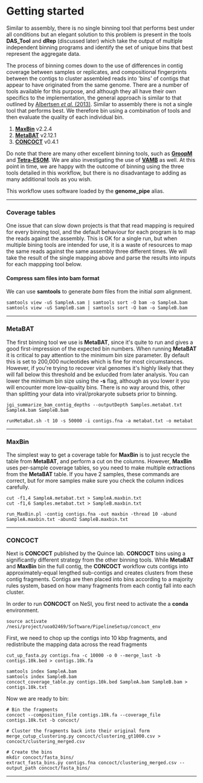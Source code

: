 # Getting started

Similar to assembly, there is no single binning tool that performs best under all conditions but an elegant solution to this problem is present in the tools **DAS_Tool** and **dRep** (discussed later) which take the output of multiple independent binning programs and identify the set of unique bins that best represent the aggregate data.

The process of binning comes down to the use of differences in contig coverage between samples or replicates, and compositional fingerprints between the contigs to cluster assembled reads into 'bins' of contigs that appear to have originated from the same genome. There are a number of tools available for this purpose, and although they all have their own specifics to the implementation, the general approach is similar to that outlined by [Albertsen *et al.* (2013)](https://www.ncbi.nlm.nih.gov/pubmed/23707974). Similar to assembly there is not a single tool that performs best. We therefore bin using a combination of tools and then evaluate the quality of each individual bin.

1. [**MaxBin**](https://sourceforge.net/projects/maxbin/) v2.2.4
1. [**MetaBAT**](https://bitbucket.org/berkeleylab/metabat/src/master/) v2.12.1
1. [**CONCOCT**](https://concoct.readthedocs.io/en/latest/) v0.4.1

Do note that there are many other excellent binning tools, such as [**GroopM**](http://ecogenomics.github.io/GroopM/) and [**Tetra-ESOM**](https://github.com/tetramerFreqs/Binning). We are also investigating the use of [**VAMB**](https://github.com/RasmussenLab/vamb) as well. At this point in time, we are happy with the outcome of binning using the three tools detailed in this workflow, but there is no disadvantage to adding as many additional tools as you wish.

This workflow uses software loaded by the **genome_pipe** alias.

----

### Coverage tables

One issue that can slow down projects is that that read mapping is required for every binning tool, and the default behaviour for each program is to map the reads against the assembly. This is OK for a single run, but when multiple bining tools are intended for use, it is a waste of resources to map the same reads against the same assembly three different times. We will take the result of the single mapping above and parse the results into inputs for each mappping tool below.

#### Compress sam files into bam format

We can use **samtools** to generate *bam* files from the initial *sam* alignment.

```
samtools view -uS SampleA.sam | samtools sort -O bam -o SampleA.bam
samtools view -uS SampleB.sam | samtools sort -O bam -o SampleB.bam
```

----

### MetaBAT

The first binning tool we use is **MetaBAT**, since it's quite to run and gives a good first-impression of the expected bin numbers. When running **MetaBAT** it is critical to pay attention to the minimum bin size parameter. By default this is set to 200,000 nucleotides which is fine for most circumstances. However, if you're trying to recover viral genomes it's highly likely that they will fall below this threshold and be exlucded from later analysis. You can lower the minimum bin size using the **-s** flag, although as you lower it you will encounter more low-quality bins. There is no way around this, other than splitting your data into viral/prokaryote subsets prior to binning.

```
jgi_summarize_bam_contig_depths --outputDepth Samples.metabat.txt SampleA.bam SampleB.bam

runMetaBat.sh -t 10 -s 50000 -i contigs.fna -a metabat.txt -o metabat
```

----

### MaxBin

The simplest way to get a coverage table for **MaxBin** is to just recycle the table from **MetaBAT**, and perform a cut on the columns. However, **MaxBin** uses per-sample coverage tables, so you need to make multiple extractions from the **MetaBAT** table. If you have 2 samples, these commands are correct, but for more samples make sure you check the column indices carefully.

```
cut -f1,4 SampleA.metabat.txt > SampleA.maxbin.txt
cut -f1,6 Samples.metabat.txt > SampleB.maxbin.txt

run_MaxBin.pl -contig contigs.fna -out maxbin -thread 10 -abund SampleA.maxbin.txt -abund2 SampleB.maxbin.txt
```

----

### CONCOCT

Next is **CONCOCT** published by the Quince lab. **CONCOCT** bins using a significantly different strategy from the other binning tools. While **MetaBAT** and **MaxBin** bin the full contig, the **CONCOCT** workflow cuts contigs into approximately-equal lengthed sub-contigs and creates clusters from these contig fragments. Contigs are then placed into bins according to a majority rules system, based on how many fragments from each contig fall into each cluster.

In order to run **CONCOCT** on NeSI, you first need to activate the a **conda** environment.

```
source activate /nesi/project/uoa02469/Software/PipelineSetup/concoct_env
```

First, we need to chop up the contigs into 10 kbp fragments, and redistribute the mapping data across the read fragments

```
cut_up_fasta.py contigs.fna -c 10000 -o 0 --merge_last -b contigs.10k.bed > contigs.10k.fa

samtools index SampleA.bam
samtools index SampleB.bam
concoct_coverage_table.py contigs.10k.bed SampleA.bam SampleB.bam > contigs.10k.txt
```

Now we are ready to bin:

```
# Bin the fragments
concoct --composition_file contigs.10k.fa --coverage_file contigs.10k.txt -b concoct/

# Cluster the fragments back into their original form
merge_cutup_clustering.py concoct/clustering_gt1000.csv > concoct/clustering_merged.csv

# Create the bins
mkdir concoct/fasta_bins/
extract_fasta_bins.py contigs.fna concoct/clustering_merged.csv --output_path concoct/fasta_bins/
```

----